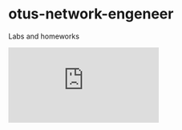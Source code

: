 # otus-network-engeneer
Labs and homeworks


![Lab-01](https://github.com/Samurai1135/otus-network-engeneer/blob/b62c035a68c6164f67b5e02611e439000ce78b8a/Lab-01/README.MD)
